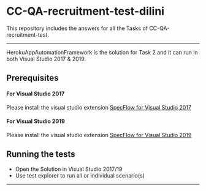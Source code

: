 # CC-QA-recruitment-test-dilini
This repository includes the answers for all the Tasks of CC-QA-recruitment-test.

***

HerokuAppAutomationFramework is the solution for Task 2 and it can run in both Visual Studio 2017 & 2019.

## Prerequisites
#### For Visual Studio 2017

Please install the visual studio extension [SpecFlow for Visual Studio 2017](https://marketplace.visualstudio.com/items?itemName=TechTalkSpecFlowTeam.SpecFlowforVisualStudio2017)

#### For Visual Studio 2019

Please install the visual studio extension [SpecFlow for Visual Studio 2019](https://marketplace.visualstudio.com/items?itemName=TechTalkSpecFlowTeam.SpecFlowForVisualStudio)


## Running the tests
* Open the Solution in Visual Studio 2017/19
* Use test explorer to run all or individual scenario(s)

***